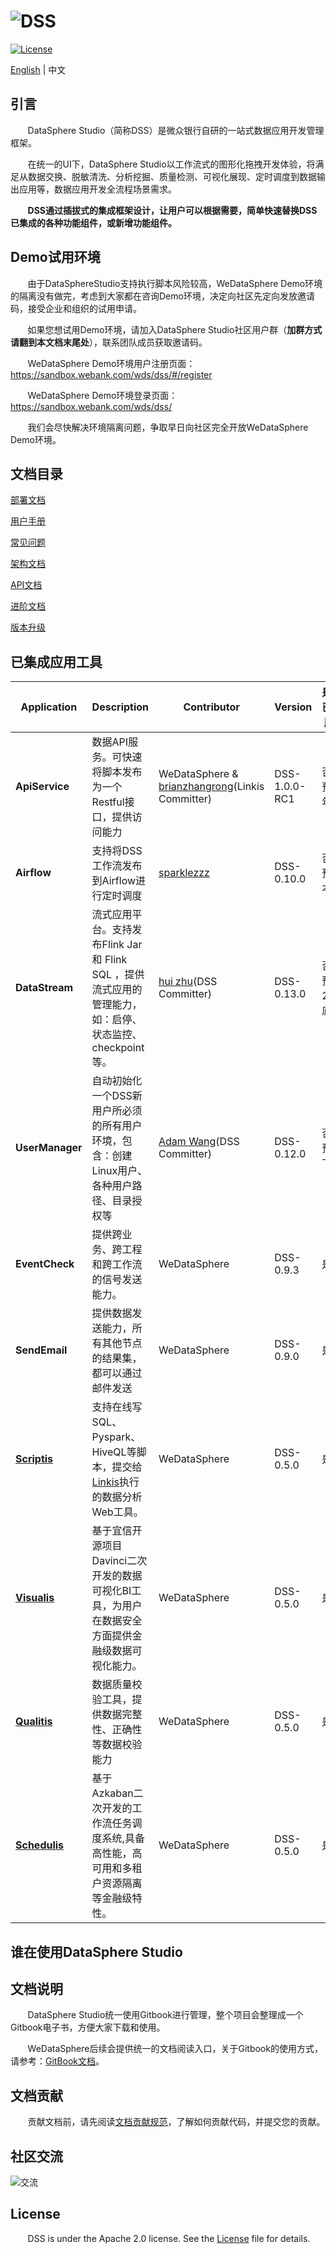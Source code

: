 ![DSS](https://github.com/WeBankFinTech/DataSphereStudio/images/en_US/readme/DSS_logo.png)
====

[![License](https://img.shields.io/badge/license-Apache%202-4EB1BA.svg)](https://www.apache.org/licenses/LICENSE-2.0.html)

[English](README.md) | 中文


## 引言

&nbsp; &nbsp; &nbsp; &nbsp;DataSphere Studio（简称DSS）是微众银行自研的一站式数据应用开发管理框架。

&nbsp; &nbsp; &nbsp; &nbsp;在统一的UI下，DataSphere Studio以工作流式的图形化拖拽开发体验，将满足从数据交换、脱敏清洗、分析挖掘、质量检测、可视化展现、定时调度到数据输出应用等，数据应用开发全流程场景需求。

&nbsp; &nbsp; &nbsp; &nbsp;**DSS通过插拔式的集成框架设计，让用户可以根据需要，简单快速替换DSS已集成的各种功能组件，或新增功能组件。**


## Demo试用环境

&nbsp; &nbsp; &nbsp; &nbsp;由于DataSphereStudio支持执行脚本风险较高，WeDataSphere Demo环境的隔离没有做完，考虑到大家都在咨询Demo环境，决定向社区先定向发放邀请码，接受企业和组织的试用申请。

&nbsp; &nbsp; &nbsp; &nbsp;如果您想试用Demo环境，请加入DataSphere Studio社区用户群（**加群方式请翻到本文档末尾处**），联系团队成员获取邀请码。

&nbsp; &nbsp; &nbsp; &nbsp;WeDataSphere Demo环境用户注册页面：https://sandbox.webank.com/wds/dss/#/register

&nbsp; &nbsp; &nbsp; &nbsp;WeDataSphere Demo环境登录页面：https://sandbox.webank.com/wds/dss/

&nbsp; &nbsp; &nbsp; &nbsp;我们会尽快解决环境隔离问题，争取早日向社区完全开放WeDataSphere Demo环境。


## 文档目录

[部署文档]()

[用户手册]()

[常见问题]()

[架构文档]()

[API文档]()

[进阶文档]()

[版本升级]()


## 已集成应用工具

| Application     | Description                                                          | Contributor                                                           | Version    | 是否已发版? |
| --------------- | -------------------------------------------------------------------- | --------------------------------------------------------------------- | ---------- | ------ |
| **ApiService**  | 数据API服务。可快速将脚本发布为一个Restful接口，提供访问能力                                  | WeDataSphere & [brianzhangrong](https://github.com/brianzhangrong)(Linkis Committer) | DSS-1.0.0-RC1 | 否，预计年前 |
| **Airflow**     | 支持将DSS工作流发布到Airflow进行定时调度                                            | [sparklezzz](https://github.com/sparklezzz)                           | DSS-0.10.0 | 否，预计本月 |
| **DataStream**  | 流式应用平台。支持发布Flink Jar 和 Flink SQL ，提供流式应用的管理能力，如：启停、状态监控、checkpoint等。 | [hui zhu](https://github.com/liangqilang)(DSS Committer)           | DSS-0.13.0 | 否，预计2月底 |
| **UserManager** | 自动初始化一个DSS新用户所必须的所有用户环境，包含：创建Linux用户、各种用户路径、目录授权等                    | [Adam Wang](https://github.com/Adamyuanyuan)(DSS Committer)        | DSS-0.12.0 | 否，预计下月 |
| **EventCheck**  | 提供跨业务、跨工程和跨工作流的信号发送能力。 | WeDataSphere | DSS-0.9.3 | 是      |
| **SendEmail**   | 提供数据发送能力，所有其他节点的结果集，都可以通过邮件发送 | WeDataSphere | DSS-0.9.0 | 是      |
| [**Scriptis**](https://github.com/WeBankFinTech/Scriptis)   | 支持在线写SQL、Pyspark、HiveQL等脚本，提交给[Linkis](https://github.com/WeBankFinTech/Linkis)执行的数据分析Web工具。 | WeDataSphere | DSS-0.5.0 | 是      |
| [**Visualis**](https://github.com/WeBankFinTech/Visualis)   | 基于宜信开源项目Davinci二次开发的数据可视化BI工具，为用户在数据安全方面提供金融级数据可视化能力。 | WeDataSphere | DSS-0.5.0 | 是      |
| [**Qualitis**](https://github.com/WeBankFinTech/Qualitis)   | 数据质量校验工具，提供数据完整性、正确性等数据校验能力 | WeDataSphere | DSS-0.5.0 | 是      |
| [**Schedulis**](https://github.com/WeBankFinTech/Schedulis) | 基于Azkaban二次开发的工作流任务调度系统,具备高性能，高可用和多租户资源隔离等金融级特性。 | WeDataSphere | DSS-0.5.0 | 是      |


## 谁在使用DataSphere Studio


## 文档说明

&nbsp; &nbsp; &nbsp; &nbsp;DataSphere Studio统一使用Gitbook进行管理，整个项目会整理成一个Gitbook电子书，方便大家下载和使用。

&nbsp; &nbsp; &nbsp; &nbsp;WeDataSphere后续会提供统一的文档阅读入口，关于Gitbook的使用方式，请参考：[GitBook文档](http://caibaojian.com/gitbook/)。


## 文档贡献

&nbsp; &nbsp; &nbsp; &nbsp;贡献文档前，请先阅读[文档贡献规范]()，了解如何贡献代码，并提交您的贡献。


## 社区交流

![交流](https://github.com/WeBankFinTech/DataSphereStudio/images/zh_CN/readme/communication.png)


## License

&nbsp; &nbsp; &nbsp; &nbsp;DSS is under the Apache 2.0 license. See the [License](LICENSE) file for details.
